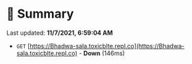 # 📖 Summary
Last updated: **11/7/2021, 6:59:04 AM**

- `GET` [https://Bhadwa-sala.toxicblte.repl.co](https://Bhadwa-sala.toxicblte.repl.co) - **Down** (146ms)
